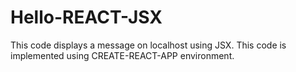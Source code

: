 # Hello-REACT-JSX
This code displays a message on localhost using JSX. This code is implemented using CREATE-REACT-APP environment.
